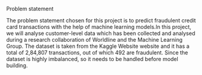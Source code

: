 Problem statement

The problem statement chosen for this project is to predict fraudulent credit card transactions with the help of machine learning models.In this project, we will analyse customer-level data which has been collected and analysed during a research collaboration of Worldline and the Machine Learning Group.
The dataset is taken from the Kaggle Website website and it has a total of 2,84,807 transactions, out of which 492 are fraudulent. Since the dataset is highly imbalanced, so it needs to be handled before model building.
